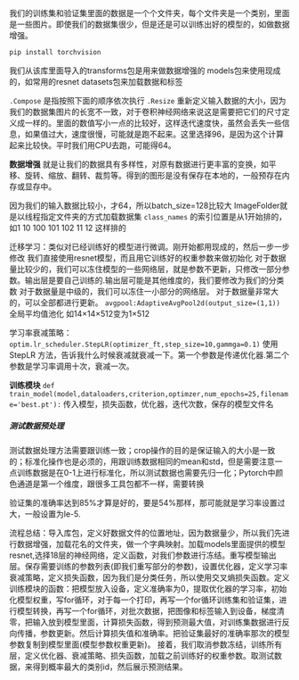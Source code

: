 我们的训练集和验证集里面的数据是一个个文件夹，每个文件夹是一个类别，里面是一些图片。即使我们的数据集很少，但是还是可以训练出好的模型的，如做数据增强。
```python
pip install torchvision
```
我们从该库里面导入的transforms包是用来做数据增强的
models包来使用现成的，如常用的resnet
datasets包来加载数据和标签

`.Compose` 是指按照下面的顺序依次执行
`.Resize` 重新定义输入数据的大小，因为我们的数据集图片的长宽不一致，对于卷积神经网络来说这是需要把它们的尺寸定义成一样的。里面的数值写小一点的比较好，这样迭代速度快，虽然会丢失一些信息，如果值过大，速度很慢，可能就是跑不起来。这里选择96，是因为这个计算起来比较快。平时我们用CPU去跑，可能得64。

**数据增强** 就是让我们的数据具有多样性，对原有数据进行更丰富的变换，如平移、旋转、缩放、翻转、裁剪等。得到的图形是没有保存在本地的，一般预存在内存或显存中。

因为我们的输入数据比较小，才64，所以batch_size=128比较大
ImageFolder就是以线程指定文件夹的方式加载数据集
`class_names` 的索引位置是从1开始排的，如1 10 100 101 102 11 12 这样排的

迁移学习：类似对已经训练好的模型进行微调。刚开始都用现成的，然后一步一步修改
我们直接使用resnet模型，而且用它训练好的权重参数来做初始化
对于数据量比较少的，我们可以冻住模型的一些网络层，就是参数不更新，只修改一部分参数。输出层是要自己训练的.输出层可能是其他维度的，我们要修改为我们的分类数
对于数据量是中级的，我们可以冻住一小部分的网络层。
对于数据量非常大的，可以全部都进行更新。
`avgpool:AdaptiveAvgPool2d(output_size=(1,1))` 全局平均值池化 如14×14×512变为1×512

学习率衰减策略：`optim.lr_scheduler.StepLR(optimizer_ft,step_size=10,gammga=0.1)` 使用StepLR 方法，告诉我什么时候衰减就衰减一下。第一个参数是传递优化器.第二个参数是学习率调用十次，衰减一次。

**训练模块**
`def train_model(model,dataloaders,criterion,optimzer,num_epochs=25,filename='best.pt'):`
传入模型，损失函数，优化器，迭代次数，保存的模型文件名

##### 测试数据预处理
测试数据处理方法需要跟训练一致；crop操作的目的是保证输入的大小是一致的；标准化操作也是必须的，用跟训练数据相同的mean和std，但是需要注意一点训练数据是在0-1上进行标准化，所以测试数据也需要先归一化；Pytorch中颜色通道是第一个维度，跟很多工具包都不一样，需要转换

验证集的准确率达到85%才算是好的，要是54%那样，那可能就是学习率设置过大，一般设置为le-5.

流程总结：导入库包，定义好数据文件的位置地址，因为数据量少，所以我们先进行数据增强，加载花名的文件夹，做一个字典映射。加载models里面提供的模型resnet,选择18层的神经网络，定义函数，对我们参数进行冻结。重写模型输出层。保存需要训练的参数列表(即我们重写部分的参数)，设置优化器，定义学习率衰减策略，定义损失函数，因为我们是分类任务，所以使用交叉熵损失函数。定义训练模块的函数：把模型放入设备，定义准确率为0，提取优化器的学习率，初始化模型权重，写for循环，对于每一个打印，再写一个for循环训练集和验证集，进行模型转换，再写一个for循环，对批次数据，把图像和标签输入到设备，梯度清零，把输入放到模型里面，计算损失函数，得到预测最大值，对训练集数据进行反向传播，参数更新。然后计算损失值和准确率。把验证集最好的准确率那次的模型参数复制到模型里面(模型参数权重更新)。 接着，我们取消参数冻结，训练所有层，定义优化器、衰减策略、损失函数，加载之前训练好的权重参数。取测试数据，来得到概率最大的类别id，然后展示预测结果。